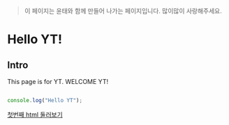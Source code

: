 > 이 페이지는 윤태와 함께 만들어 나가는 페이지입니다.
> 많이많이 사랑해주세요.
# Hello YT!

## Intro

This page is for YT. WELCOME YT!

```ts

console.log("Hello YT");

```

[첫번째 html 둘러보기](./src/index.html)